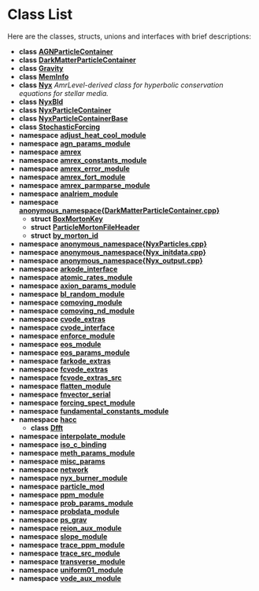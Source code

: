 
# Class List

Here are the classes, structs, unions and interfaces with brief descriptions:


* **class** [**AGNParticleContainer**](classAGNParticleContainer.md)   
* **class** [**DarkMatterParticleContainer**](classDarkMatterParticleContainer.md)   
* **class** [**Gravity**](classGravity.md)   
* **class** [**MemInfo**](classMemInfo.md)   
* **class** [**Nyx**](classNyx.md) _AmrLevel-derived class for hyperbolic conservation equations for stellar media._   
* **class** [**NyxBld**](classNyxBld.md)   
* **class** [**NyxParticleContainer**](classNyxParticleContainer.md)   
* **class** [**NyxParticleContainerBase**](classNyxParticleContainerBase.md)   
* **class** [**StochasticForcing**](classStochasticForcing.md)   
* **namespace** [**adjust\_heat\_cool\_module**](namespaceadjust__heat__cool__module.md)   
* **namespace** [**agn\_params\_module**](namespaceagn__params__module.md)   
* **namespace** [**amrex**](namespaceamrex.md) 
* **namespace** [**amrex\_constants\_module**](namespaceamrex__constants__module.md) 
* **namespace** [**amrex\_error\_module**](namespaceamrex__error__module.md) 
* **namespace** [**amrex\_fort\_module**](namespaceamrex__fort__module.md) 
* **namespace** [**amrex\_parmparse\_module**](namespaceamrex__parmparse__module.md) 
* **namespace** [**analriem\_module**](namespaceanalriem__module.md)   
* **namespace** [**anonymous\_namespace{DarkMatterParticleContainer.cpp}**](namespaceanonymous__namespace_02DarkMatterParticleContainer_8cpp_03.md)   
  * **struct** [**BoxMortonKey**](structanonymous__namespace_02DarkMatterParticleContainer_8cpp_03_1_1BoxMortonKey.md)   
  * **struct** [**ParticleMortonFileHeader**](structanonymous__namespace_02DarkMatterParticleContainer_8cpp_03_1_1ParticleMortonFileHeader.md)   
  * **struct** [**by\_morton\_id**](structanonymous__namespace_02DarkMatterParticleContainer_8cpp_03_1_1by__morton__id.md)   
* **namespace** [**anonymous\_namespace{NyxParticles.cpp}**](namespaceanonymous__namespace_02NyxParticles_8cpp_03.md)   
* **namespace** [**anonymous\_namespace{Nyx\_initdata.cpp}**](namespaceanonymous__namespace_02Nyx__initdata_8cpp_03.md)   
* **namespace** [**anonymous\_namespace{Nyx\_output.cpp}**](namespaceanonymous__namespace_02Nyx__output_8cpp_03.md)   
* **namespace** [**arkode\_interface**](namespacearkode__interface.md) 
* **namespace** [**atomic\_rates\_module**](namespaceatomic__rates__module.md)   
* **namespace** [**axion\_params\_module**](namespaceaxion__params__module.md)   
* **namespace** [**bl\_random\_module**](namespacebl__random__module.md) 
* **namespace** [**comoving\_module**](namespacecomoving__module.md)   
* **namespace** [**comoving\_nd\_module**](namespacecomoving__nd__module.md)   
* **namespace** [**cvode\_extras**](namespacecvode__extras.md)   
* **namespace** [**cvode\_interface**](namespacecvode__interface.md) 
* **namespace** [**enforce\_module**](namespaceenforce__module.md)   
* **namespace** [**eos\_module**](namespaceeos__module.md)   
* **namespace** [**eos\_params\_module**](namespaceeos__params__module.md)   
* **namespace** [**farkode\_extras**](namespacefarkode__extras.md)   
* **namespace** [**fcvode\_extras**](namespacefcvode__extras.md)   
* **namespace** [**fcvode\_extras\_src**](namespacefcvode__extras__src.md)   
* **namespace** [**flatten\_module**](namespaceflatten__module.md)   
* **namespace** [**fnvector\_serial**](namespacefnvector__serial.md) 
* **namespace** [**forcing\_spect\_module**](namespaceforcing__spect__module.md)   
* **namespace** [**fundamental\_constants\_module**](namespacefundamental__constants__module.md)   
* **namespace** [**hacc**](namespacehacc.md)   
  * **class** [**Dfft**](classhacc_1_1Dfft.md)   
* **namespace** [**interpolate\_module**](namespaceinterpolate__module.md)   
* **namespace** [**iso\_c\_binding**](namespaceiso__c__binding.md) 
* **namespace** [**meth\_params\_module**](namespacemeth__params__module.md)   
* **namespace** [**misc\_params**](namespacemisc__params.md)   
* **namespace** [**network**](namespacenetwork.md)   
* **namespace** [**nyx\_burner\_module**](namespacenyx__burner__module.md)   
* **namespace** [**particle\_mod**](namespaceparticle__mod.md) 
* **namespace** [**ppm\_module**](namespaceppm__module.md)   
* **namespace** [**prob\_params\_module**](namespaceprob__params__module.md)   
* **namespace** [**probdata\_module**](namespaceprobdata__module.md)   
* **namespace** [**ps\_grav**](namespaceps__grav.md)   
* **namespace** [**reion\_aux\_module**](namespacereion__aux__module.md)   
* **namespace** [**slope\_module**](namespaceslope__module.md)   
* **namespace** [**trace\_ppm\_module**](namespacetrace__ppm__module.md)   
* **namespace** [**trace\_src\_module**](namespacetrace__src__module.md)   
* **namespace** [**transverse\_module**](namespacetransverse__module.md)   
* **namespace** [**uniform01\_module**](namespaceuniform01__module.md)   
* **namespace** [**vode\_aux\_module**](namespacevode__aux__module.md)   